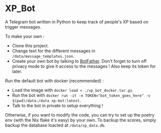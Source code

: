 # XP_Bot

A Telegram bot written in Python to keep track of people's XP based on trigger messages.

To make your own : 
- Clone this project.
- Change text for the different messages in `/data/message_templates.json`.
- Create your own bot by talking to [BotFather](https://telegram.me/BotFather). Don't forget to turn off privacy mode to give it access to the messages ! Also keep its token for later.

Run the default bot with docker (recommended) :
- Load the image with `docker load < ./xp_bot_docker.tar.gz`.
- Run the bot with `docker run -it -e TOKEN="bot_token_goes_here" -v $(pwd)/data:/data xp-bot:latest`.
- Talk to the bot in private to setup everything !

Otherwise, if you want to modify the code, you can try to set up the poetry env (with the Nix flake it's easy) by your own.
To backup the scores, simply backup the database loacted at `/data/xp_data.db`.
